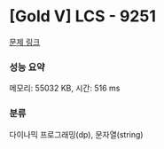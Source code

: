 # [Gold V] LCS - 9251 

[문제 링크](https://www.acmicpc.net/problem/9251) 

### 성능 요약

메모리: 55032 KB, 시간: 516 ms

### 분류

다이나믹 프로그래밍(dp), 문자열(string)


